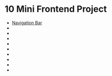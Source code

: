 # 10 Mini Frontend Project
*  [Navigation Bar](https://github.com/Kumarsanjeet1/10_Mini_project/tree/main/nav_Bar)
*
*
*
*
*
*
*
*
*
